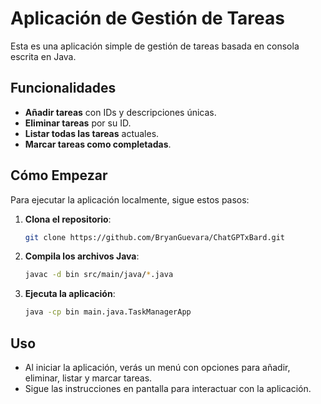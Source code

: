
# Aplicación de Gestión de Tareas

Esta es una aplicación simple de gestión de tareas basada en consola escrita en Java.

## Funcionalidades

- **Añadir tareas** con IDs y descripciones únicas.
- **Eliminar tareas** por su ID.
- **Listar todas las tareas** actuales.
- **Marcar tareas como completadas**.

## Cómo Empezar

Para ejecutar la aplicación localmente, sigue estos pasos:

1. **Clona el repositorio**:

   ```bash
   git clone https://github.com/BryanGuevara/ChatGPTxBard.git
   ```

2. **Compila los archivos Java**:

   ```bash
   javac -d bin src/main/java/*.java
   ```

3. **Ejecuta la aplicación**:

   ```bash
   java -cp bin main.java.TaskManagerApp
   ```

## Uso

- Al iniciar la aplicación, verás un menú con opciones para añadir, eliminar, listar y marcar tareas.
- Sigue las instrucciones en pantalla para interactuar con la aplicación.
